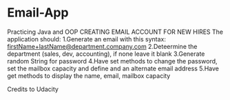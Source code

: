 # Email-App
Practicing Java and OOP
CREATING EMAIL ACCOUNT FOR NEW HIRES
The application should:
1.Generate an email with this syntax: firstName+lastName@department.company.com
2.Deteermine the department (sales, dev, accounting), if none leave it blank
3.Generate random String for password
4.Have set methods to change the password, set the mailbox capacity and define and an alternate email address
5.Have get methods to display the name, email, mailbox capacity











Credits to Udacity

